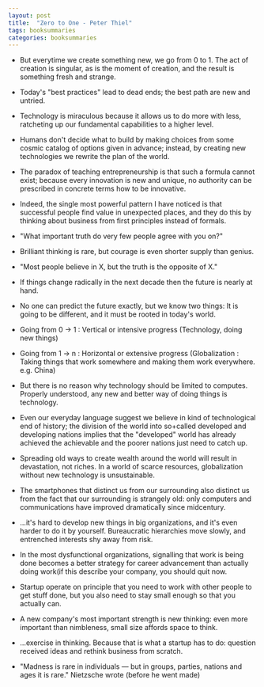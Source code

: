 ```yaml
---
layout: post
title:  "Zero to One - Peter Thiel"
tags: booksummaries
categories: booksummaries
---
```


+ But everytime we create something new, we go from 0 to 1. The act of creation is singular, as is the moment of creation, and the result is something fresh and strange.

+ Today's "best practices" lead to dead ends; the best path are new and untried.

+ Technology is miraculous because it allows us to do more with less, ratcheting up our fundamental capabilities to a higher level.

+ Humans don't decide what to build by making choices from some cosmic catalog of options given in advance; instead, by creating new technologies we rewrite the plan of the world.

+ The paradox of teaching entrepreneurship is that such a formula cannot exist; because every innovation is new and unique, no authority can be prescribed in concrete terms how to be innovative.

+ Indeed, the single most powerful pattern I have noticed is that successful people find value in unexpected places, and they do this by thinking about business from first principles instead of formals.

+ "What important truth do very few people agree with you on?"

+ Brilliant thinking is rare, but courage is even shorter supply than genius.

+ "Most people believe in X, but the truth is the opposite of X."

+ If things change radically in the next decade then the future is nearly at hand.

+ No one can predict the future exactly, but we know two things: It is going to be different, and it must be rooted in today's world.

+ Going from 0 → 1 : Vertical or intensive progress (Technology, doing new things)

+ Going from 1 → n : Horizontal or extensive progress (Globalization : Taking things that work somewhere and making them work everywhere. e.g. China)

+ But there is no reason why technology should be limited to computes. Properly understood, any new and better way of doing things is technology.

+ Even our everyday language suggest we believe in kind of technological end of  history; the division of the world into so+called developed and developing nations implies that the "developed" world has already achieved the achievable and the poorer nations just need to catch up.

+ Spreading old ways to create wealth around the world will result in devastation, not riches. In a world of scarce resources, globalization without new technology is unsustainable.

+ The smartphones that distinct us from our surrounding also distinct us from the fact that our surrounding is strangely old: only computers and communications have improved dramatically since midcentury.

+ ...it's hard to develop new things in big organizations, and it's even harder to do it by yourself. Bureaucratic hierarchies move slowly, and entrenched interests shy away from risk.

+ In the most dysfunctional organizations, signalling that work is being done becomes a better strategy for career advancement than actually doing work(if this describe your company, you should quit now.

+ Startup operate on principle that you need to work with other people to get stuff done, but you also need to stay small enough so that you actually can.

+ A new company's most important strength is new thinking: even more important than nimbleness, small size affords space to think.

+ ...exercise in thinking. Because that is what a startup has to do: question received ideas and rethink business from scratch.

+ "Madness is rare in individuals — but in groups, parties, nations and ages it is rare." Nietzsche wrote (before he went made)
